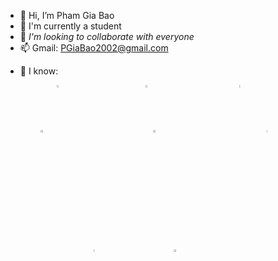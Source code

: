 - 👋 Hi, I’m Pham Gia Bao
- 🌱 I'm currently a student
- 💞️ *I'm looking to collaborate with everyone*
- 📫 Gmail: PGiaBao2002@gmail.com
<!---
GiaBao0510/GiaBao0510 is a ✨ special ✨ repository because its `README.md` (this file) appears on your GitHub profile.
You can click the Preview link to take a look at your changes.
--->

- 🔗 I know:
    <!--- Link hinh anh--->
<!--Java --> 
<div style="display: flex; flex-wrap: wrap; justify-content: center;">
  <!-- Java -->
  <a href="https://www.javatpoint.com/java-tutorial" style="margin: 0 45px;">
    <img src="https://andeh.co.uk/img/skills/java.png" width="5%" alt="Java">
  </a>

  <!-- HTML -->
  <a href="https://www.w3schools.com/html/" style="margin: 0 45px;">
    <img src="https://play-lh.googleusercontent.com/85WnuKkqDY4gf6tndeL4_Ng5vgRk7PTfmpI4vHMIosyq6XQ7ZGDXNtYG2s0b09kJMw" width="5%" alt="HTML">
  </a>

  <!-- CSS -->
  <a href="https://www.w3schools.com/css/default.asp" style="margin: 0 45px;">
    <img src="https://play-lh.googleusercontent.com/RTAZb9E639F4JBcuBRTPEk9_92I-kaKgBMw4LFxTGhdCQeqWukXh74rTngbQpBVGxqo" width="5%" alt="CSS">
  </a>

  <!-- JavaScript -->
  <a href="https://www.w3schools.com/js/default.asp" style="margin: 0 45px;">
    <img src="https://upload.wikimedia.org/wikipedia/commons/thumb/9/99/Unofficial_JavaScript_logo_2.svg/480px-Unofficial_JavaScript_logo_2.svg.png" width="5%" alt="JavaScript">
  </a>

  <!-- ShellScript -->
  <a href="https://www.tutorialspoint.com/unix/shell_scripting.htm" style="margin: 0 45px;">
    <img src="https://images.squarespace-cdn.com/content/v1/585ae2fd20099ec5194c7fb9/1577281683792-9JTDOYIJ26MMFS1218F1/bash-logo.jpg" width="5%" alt="ShellScript">
  </a>

  <!-- C -->
  <a href="https://www.codecademy.com/catalog/language/c" style="margin: 0 45px;">
    <img src="https://www.simplilearn.com/ice9/course_images/160x160/C-simplilearn.svgz" width="5%" height="3%" alt="C">
  </a>

  <!-- Git -->
  <a href="https://www.atlassian.com/git/tutorials/setting-up-a-repository" style="margin: 0 45px;">
    <img src="https://git-scm.com/images/logos/downloads/Git-Icon-1788C.png" width="5%" alt="Git">
  </a>

  <!-- Subversion -->
  <a href="https://www.tutorialspoint.com/svn/index.htm" style="margin: 0 45px;">
    <img src="https://tailieu.hostingviet.vn/wp-content/uploads/2018/06/svn.png" width="5%" alt="Subversion">
  </a>
</div>
